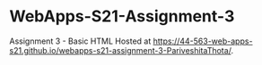# WebApps-S21-Assignment-3
Assignment 3 - Basic HTML
Hosted at  https://44-563-web-apps-s21.github.io/webapps-s21-assignment-3-PariveshitaThota/.